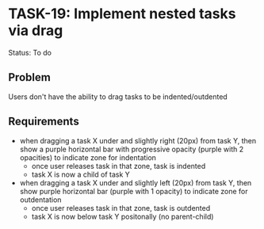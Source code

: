 # TASK-19: Implement nested tasks via drag
Status: To do
## Problem
Users don't have the ability to drag tasks to be indented/outdented

## Requirements
- when dragging a task X under and slightly right (20px) from task Y, then show a purple horizontal bar with progressive opacity (purple with 2 opacities) to indicate zone for indentation
    - once user releases task in that zone, task is indented
    - task X is now a child of task Y
- when dragging a task X under and slightly left (20px) from task Y, then show purple horizontal bar (purple with 1 opacity) to indicate zone for outdentation
    - once user releases task in that zone, task is outdented
    - task X is now below task Y positonally (no parent-child)